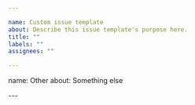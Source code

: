 ```yaml
---

name: Custom issue template
about: Describe this issue template's purpose here.
title: ""
labels: ""
assignees: ""

---
```


name: Other
about: Something else

---<!-- Bug reports and Feature requests must use other templates, or will be closed -->

<!-- Please ask questions on the NetlifyCMS Gitter channel (https://gitter.im/netlify/NetlifyCMS). -->
<!-- Issues which contain questions or support requests will be closed. -->
